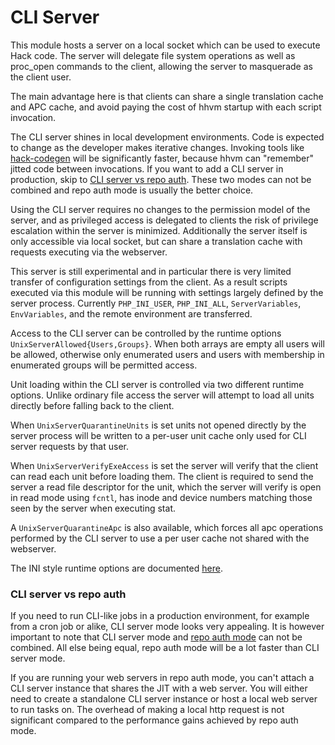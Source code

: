 # CLI Server

This module hosts a server on a local socket which can be used to execute
Hack code. The server will delegate file system operations as well as
proc_open commands to the client, allowing the server to masquerade as the
client user.

The main advantage here is that clients can share a single translation cache
and APC cache, and avoid paying the cost of hhvm startup with each script
invocation.

The CLI server shines in local development environments. Code is
expected to change as the developer makes iterative changes. Invoking tools
like [hack-codegen](https://github.com/hhvm/hack-codegen) will be significantly
faster, because hhvm can "remember" jitted code between invocations. If you
want to add a CLI server in production, skip to
[CLI server vs repo auth](#cli-server-vs-repo-auth). These two modes can not
be combined and repo auth mode is usually the better choice.

Using the CLI server requires no changes to the permission model of the
server, and as privileged access is delegated to clients the risk of
privilege escalation within the server is minimized. Additionally the server
itself is only accessible via local socket, but can share a translation
cache with requests executing via the webserver.

This server is still experimental and in particular there is very limited
transfer of configuration settings from the client. As a result scripts
executed via this module will be running with settings largely defined by
the server process. Currently `PHP_INI_USER`, `PHP_INI_ALL`, `ServerVariables`,
`EnvVariables`, and the remote environment are transferred.

Access to the CLI server can be controlled by the runtime options
`UnixServerAllowed{Users,Groups}`. When both arrays are empty all users will
be allowed, otherwise only enumerated users and users with membership in
enumerated groups will be permitted access.

Unit loading within the CLI server is controlled via two different runtime
options. Unlike ordinary file access the server will attempt to load all
units directly before falling back to the client.

When `UnixServerQuarantineUnits` is set units not opened directly by the server
process will be written to a per-user unit cache only used for CLI server
requests by that user.

When `UnixServerVerifyExeAccess` is set the server will verify that the client
can read each unit before loading them. The client is required to send the
server a read file descriptor for the unit, which the server will verify is
open in read mode using `fcntl`, has inode and device numbers matching those
seen by the server when executing stat.

A `UnixServerQuarantineApc` is also available, which forces all apc operations
performed by the CLI server to use a per user cache not shared with the
webserver.

The INI style runtime options are documented [here](/hhvm/configuration/INI-settings#cli-server).

### CLI server vs repo auth

If you need to run CLI-like jobs in a production environment, for example
from a cron job or alike, CLI server mode looks very appealing. It is however
important to note that CLI server mode and [repo auth mode](/hhvm/advanced-usage/repo-authoritative)
can not be combined. All else being equal, repo auth mode will be a lot faster
than CLI server mode.

If you are running your web servers in repo auth mode, you can't attach
a CLI server instance that shares the JIT with a web server. You will
either need to create a standalone CLI server instance or host a local
web server to run tasks on. The overhead of making a local http request is
not significant compared to the performance gains achieved by repo auth mode.
